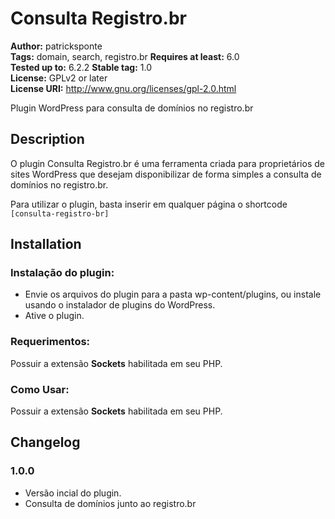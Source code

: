 # Consulta Registro.br #
**Author:** patricksponte  
**Tags:** domain, search, registro.br
**Requires at least:** 6.0  
**Tested up to:** 6.2.2 
**Stable tag:** 1.0  
**License:** GPLv2 or later  
**License URI:** http://www.gnu.org/licenses/gpl-2.0.html

Plugin WordPress para consulta de domínios no registro.br

## Description ##

O plugin Consulta Registro.br é uma ferramenta criada para proprietários de sites WordPress que desejam disponibilizar de forma simples a consulta de domínios no registro.br.

Para utilizar o plugin, basta inserir em qualquer página o shortcode <code>[consulta-registro-br]</code>

## Installation ##

### Instalação do plugin: ###

* Envie os arquivos do plugin para a pasta wp-content/plugins, ou instale usando o instalador de plugins do WordPress.
* Ative o plugin.

### Requerimentos: ###

Possuir a extensão **Sockets** habilitada em seu PHP.

### Como Usar: ###

Possuir a extensão **Sockets** habilitada em seu PHP.

## Changelog ##

### 1.0.0 ###

* Versão incial do plugin.
* Consulta de domínios junto ao registro.br
